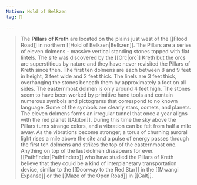 ```yaml
---
Nation: Hold of Belkzen
tag: 🌃

---
```

> The **Pillars of Kreth** are located on the plains just west of the [[Flood Road]] in northern [[Hold of Belkzen|Belkzen]]. The Pillars are a series of eleven dolmens - massive vertical standing stones topped with flat lintels. The site was discovered by the [[Orc|orc]] Kreth but the orcs are superstitious by nature and they have never revisited the Pillars of Kreth since then. The first ten dolmens are each between 8 and 9 feet in height, 3 feet wide and 2 feet thick. The linels are 3 feet thick, overhanging the stones beneath them by approximately a foot on all sides. The easternmost dolmen is only around 4 feet high. The stones seem to have been worked by primitive hand tools and contain numerous symbols and pictograms that correspond to no known language. Some of the symbols are clearly stars, comets, and planets. The eleven dolmens forms an irregular tunnel that once a year aligns with the red planet [[Akiton]]. During this time the sky above the Pillars turns strange colors, and a vibration can be felt from half a mile away. As the vibrations become stronger, a torus of churning auroral light rises a mile above the site and a pulse of energy passes through the first ten dolmens and strikes the top of the easternmost one. Anything on top of the last dolmen dissapears for ever. 
> [[Pathfinder|Pathfinders]] who have studied the Pillars of Kreth believe that they could be a kind of interplanetary transportation device, similar to the [[Doorway to the Red Star]] in the [[Mwangi Expanse]] or the [[Maze of the Open Road]] in [[Galt]].








